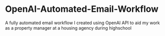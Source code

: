 # OpenAI-Automated-Email-Workflow
A fully automated email workflow I created using OpenAI API to aid my work as a property manager at a housing agency during highschool
